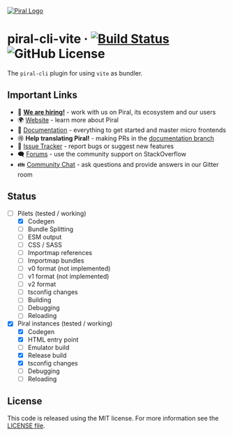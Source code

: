 [![Piral Logo](https://github.com/smapiot/piral/raw/main/docs/assets/logo.png)](https://piral.io)

# piral-cli-vite &middot; [![Build Status](https://smapiot.visualstudio.com/piral-pipelines/_apis/build/status/smapiot.piral-cli-vite?branchName=develop)](https://smapiot.visualstudio.com/piral-pipelines/_build/latest?definitionId=109&branchName=develop) ![GitHub License](https://img.shields.io/badge/license-MIT-blue.svg)

The `piral-cli` plugin for using `vite` as bundler.

## Important Links

* 📢 **[We are hiring!](https://smapiot.com/jobs)** - work with us on Piral, its ecosystem and our users
* 🌍 [Website](https://piral.io/) - learn more about Piral
* 📖 [Documentation](https://docs.piral.io/) - everything to get started and master micro frontends
* 🉐 **Help translating Piral!** - making PRs in the [documentation branch](https://github.com/smapiot/piral/tree/documentation)
* 🐞 [Issue Tracker](https://github.com/smapiot/piral/issues) - report bugs or suggest new features
* 🗨 [Forums](https://stackoverflow.com/questions/tagged/piral) - use the community support on StackOverflow
* 👪 [Community Chat](https://gitter.im/piral-io/community) - ask questions and provide answers in our Gitter room

## Status

* [ ] Pilets (tested / working)
  * [x] Codegen
  * [ ] Bundle Splitting
  * [ ] ESM output
  * [ ] CSS / SASS
  * [ ] Importmap references
  * [ ] Importmap bundles
  * [ ] v0 format (not implemented)
  * [ ] v1 format (not implemented)
  * [ ] v2 format
  * [ ] tsconfig changes
  * [ ] Building
  * [ ] Debugging
  * [ ] Reloading
* [x] Piral instances (tested / working)
  * [x] Codegen
  * [x] HTML entry point
  * [ ] Emulator build
  * [x] Release build
  * [x] tsconfig changes
  * [ ] Debugging
  * [ ] Reloading

## License

This code is released using the MIT license. For more information see the [LICENSE file](LICENSE).

